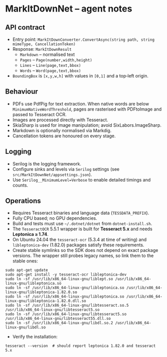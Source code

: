 # MarkItDownNet – agent notes

## API contract
- Entry point: `MarkItDownConverter.ConvertAsync(string path, string mimeType, CancellationToken)`
- Response: `MarkItDownResult`
  - `Markdown` – normalised text
  - `Pages` – `Page(number,width,height)`
  - `Lines` – `Line(page,text,bbox)`
  - `Words` – `Word(page,text,bbox)`
- `BoundingBox` is `[x,y,w,h]` with values in `[0,1]` and a top‑left origin.

## Behaviour
- PDFs use PdfPig for text extraction. When native words are below `MinimumNativeWordThreshold`, pages are rasterised with PDFtoImage and passed to Tesseract OCR.
- Images are processed directly with Tesseract.
- SkiaSharp is used for image manipulation; avoid SixLabors.ImageSharp.
- Markdown is optionally normalised via Markdig.
- Cancellation tokens are honoured on every stage.

## Logging
- Serilog is the logging framework.
- Configure sinks and levels via `Serilog` settings (see `src/MarkItDownNet/appsettings.json`).
- Use `Serilog__MinimumLevel=Verbose` to enable detailed timings and counts.

## Operations
- Requires Tesseract binaries and language data (`TESSDATA_PREFIX`).
- Fully CPU based; no GPU dependencies.
- Build and tests must use `~/.dotnet/dotnet` from `dotnet-install.sh`.
- The `TesseractOCR` 5.5.1 wrapper is built for **Tesseract 5.x** and needs **Leptonica ≥ 1.74**.
- On Ubuntu 24.04 the `tesseract-ocr` (5.3.4 at time of writing) and `libleptonica-dev` (1.82.0) packages satisfy these requirements.
- Create stable symlinks so the SDK does not depend on exact package versions. The wrapper still probes legacy names, so link them to the stable ones:

```
sudo apt-get update
sudo apt-get install -y tesseract-ocr libleptonica-dev
sudo ln -sf /usr/lib/x86_64-linux-gnu/liblept.so /usr/lib/x86_64-linux-gnu/libleptonica.so
sudo ln -sf /usr/lib/x86_64-linux-gnu/libleptonica.so /usr/lib/x86_64-linux-gnu/libleptonica-1.82.0.so
sudo ln -sf /usr/lib/x86_64-linux-gnu/libleptonica.so /usr/lib/x86_64-linux-gnu/libleptonica-1.82.0.dll.so
sudo ln -sf /usr/lib/x86_64-linux-gnu/libtesseract.so.5 /usr/lib/x86_64-linux-gnu/libtesseract5.so
sudo ln -sf /usr/lib/x86_64-linux-gnu/libtesseract5.so /usr/lib/x86_64-linux-gnu/libtesseract55.dll.so
sudo ln -sf /usr/lib/x86_64-linux-gnu/libdl.so.2 /usr/lib/x86_64-linux-gnu/libdl.so
```

- Verify the installation:

```
tesseract --version  # should report leptonica 1.82.0 and tesseract 5.x
```
